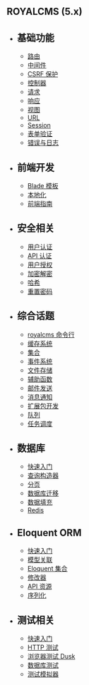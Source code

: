 ## ROYALCMS (5.x)

- ## 基础功能

  - [路由](/wiki/5-x/routing)
  - [中间件](/wiki/5-x/middleware)
  - [CSRF 保护](/wiki/5-x/csrf)
  - [控制器](/wiki/5-x/controllers)
  - [请求](/wiki/5-x/requests)
  - [响应](/wiki/5-x/responses)
  - [视图](/wiki/5-x/views)
  - [URL](/wiki/5-x/urls)
  - [Session](/wiki/5-x/session)
  - [表单验证](/wiki/5-x/validation)
  - [错误与日志](/wiki/5-x/errors)

- ## 前端开发

  - [Blade 模板](/wiki/5-x/blade)
  - [本地化](/wiki/5-x/localization)
  - [前端指南](/wiki/5-x/frontend)

- ## 安全相关

  - [用户认证](/wiki/5-x/authentication)
  - [API 认证](/wiki/5-x/passport)
  - [用户授权](/wiki/5-x/authorization)
  - [加密解密](/wiki/5-x/encryption)
  - [哈希](/wiki/5-x/hashing)
  - [重置密码](/wiki/5-x/passwords)

- ## 综合话题

  - [royalcms 命令行](/wiki/5-x/royalcms)
  - [缓存系统](/wiki/5-x/cache)
  - [集合](/wiki/5-x/collections)
  - [事件系统](/wiki/5-x/events)
  - [文件存储](/wiki/5-x/filesystem)
  - [辅助函数](/wiki/5-x/helpers)
  - [邮件发送](/wiki/5-x/mail)
  - [消息通知](/wiki/5-x/notifications)
  - [扩展包开发](/wiki/5-x/packages)
  - [队列](/wiki/5-x/queues)
  - [任务调度](/wiki/5-x/scheduling)

- ## 数据库

  - [快速入门](/wiki/5-x/database)
  - [查询构造器](/wiki/5-x/queries)
  - [分页](/wiki/5-x/pagination)
  - [数据库迁移](/wiki/5-x/migrations)
  - [数据填充](/wiki/5-x/seeding)
  - [Redis](/wiki/5-x/redis)

- ## Eloquent ORM

  - [快速入门](/wiki/5-x/eloquent)
  - [模型关联](/wiki/5-x/eloquent-relationships)
  - [Eloquent 集合](/wiki/5-x/eloquent-collections)
  - [修改器](/wiki/5-x/eloquent-mutators)
  - [API 资源](/wiki/5-x/eloquent-resources)
  - [序列化](/wiki/5-x/eloquent-serialization)

- ## 测试相关

  - [快速入门](/wiki/5-x/testing)
  - [HTTP 测试](/wiki/5-x/http-tests)
  - [浏览器测试 Dusk](/wiki/5-x/dusk)
  - [数据库测试](/wiki/5-x/database-testing)
  - [测试模拟器](/wiki/5-x/mocking)



